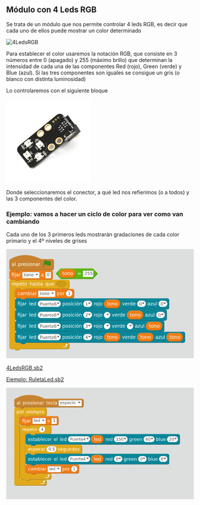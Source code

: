 ## Módulo con 4 Leds RGB

Se trata de un módulo que nos permite controlar 4 leds RGB, es decir que cada uno de ellos puede mostrar un color determinado  

![4LedsRGB](../images/4LedsRGB.jpeg)

Para establecer el color usaremos la notación RGB, que consiste en 3 números entre 0 (apagado) y 255 (máximo brillo) que determinan la intensidad de cada una de las componentes Red (rojo), Green (verde) y Blue (azul). Si las tres componentes son iguales se consigue un gris (o blanco con distinta luminosidad)

Lo controlaremos con el siguiente bloque

![4LedsRGB](../images/4LedsRGB.png)

Donde seleccionaremos el conector, a qué led nos refierimos (o a todos) y las 3 componentes del color.

### Ejemplo: vamos a hacer un ciclo de color para ver como van cambiando

Cada uno de los 3 primeros leds mostrarán gradaciones de cada color primario y el 4º niveles de grises

![4LedsRGB.sb2](../images/4LedsRGB.sb2.png)

[4LedsRGB.sb2](../Ejemplos/4LedsRGB.sb2)



[Ejemplo: RuletaLed.sb2](../Ejemplos/RuletaLed.sb2)

![RuletaLed.sb2](../images/RuletaLed.sb2.png)

